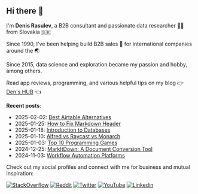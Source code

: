 ## Hi there 👋
I'm **Denis Rasulev**, a B2B consultant and passionate data researcher 👨‍💻 from Slovakia 🇸🇰  

Since 1990, I've been helping build B2B sales 🤝 for international companies around the 🌏  

Since 2015, data science and exploration became my passion and hobby, among others.  

Read app reviews, programming, and various helpful tips on my blog 👉 [Den's HUB](https://denshub.com/) 👈

**Recent posts**:

- 2025-02-02: [Best Airtable Alternatives](https://denshub.com/en/best-airtable-alternatives/?utm_source=github&utm_medium=link)
- 2025-01-25: [How to Fix Markdown Header](https://denshub.com/en/howto-fix-markdown-header/?utm_source=github&utm_medium=link)
- 2025-01-18: [Introduction to Databases](https://denshub.com/en/beginner-intro-to-databases/?utm_source=github&utm_medium=link)
- 2025-01-10: [Alfred vs Raycast vs Monarch](https://denshub.com/en/markitdown-doc-conversion-tool/?utm_source=github&utm_medium=link)
- 2025-01-03: [Top 10 Programming Games](https://denshub.com/en/top-ten-programming-games/?utm_source=github&utm_medium=link)
- 2024-12-25: [MarkItDown: A Document Conversion Tool](https://denshub.com/en/markitdown-doc-conversion-tool/?utm_source=github&utm_medium=link)
- 2024-11-03: [Workflow Automation Platforms](https://denshub.com/en/workflow-automation-platforms/?utm_source=github&utm_medium=link)

Сheck out my social profiles and connect with me for business and mutual inspiration:

<!-- Use https://shields.io/ to generate badges -->

[![StackOverflow](https://img.shields.io/stackexchange/stackoverflow/r/4440387?label=StackOverflow)](https://stackoverflow.com/users/4440387/denis-rasulev)
[![Reddit](https://img.shields.io/reddit/user-karma/combined/ranklord?label=Reddit&style=social)](https://www.reddit.com/user/RankLord/)
[![Twitter](https://img.shields.io/twitter/follow/denisrasulev?label=Twitter&style=social)](https://twitter.com/denisrasulev)
[![YouTube](https://img.shields.io/youtube/channel/subscribers/UCwbYMwZ3HcRVgymkjSsbqpw?label=YouTube&style=social)](https://www.youtube.com/c/denisrasulev/)
[![Linkedin](https://img.shields.io/badge/-LinkedIn-blue?style=flat&logo=Linkedin&logoColor=white)](https://www.linkedin.com/in/denisrasulev/)
